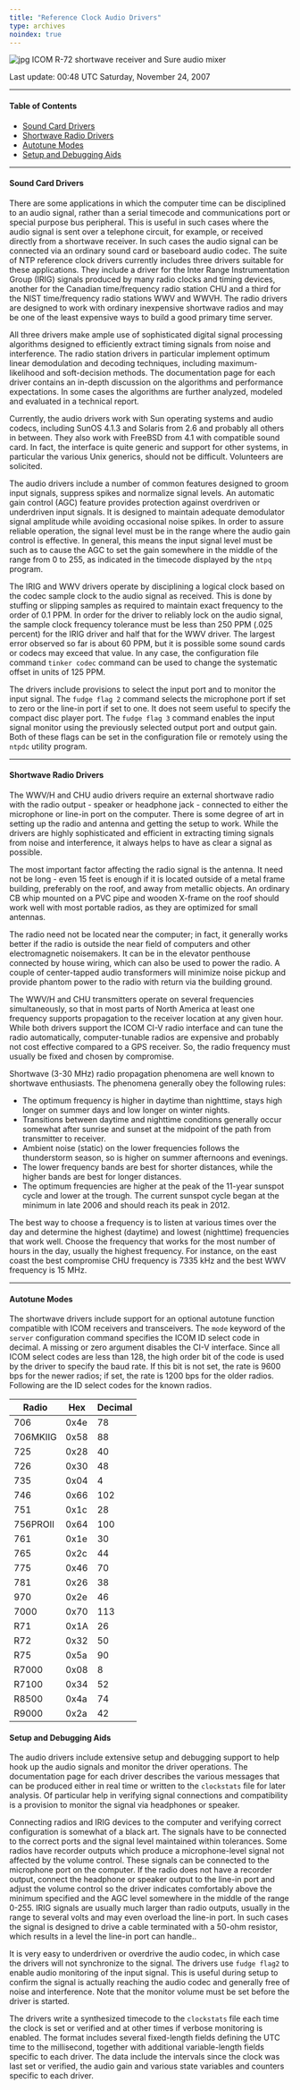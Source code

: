```yaml
---
title: "Reference Clock Audio Drivers"
type: archives
noindex: true
---
```


![jpg](/archives/pic/radio2.jpg) ICOM R-72 shortwave receiver and Sure audio mixer

Last update: 00:48 UTC Saturday, November 24, 2007

* * *

#### Table of Contents

*   [Sound Card Drivers](/archives/4.2.6-series/audio/#sound-card-drivers)
*   [Shortwave Radio Drivers](/archives/4.2.6-series/audio/#shortwave-radio-drivers)
*   [Autotune Modes](/archives/4.2.6-series/audio/#autotune-modes)
*   [Setup and Debugging Aids](/archives/4.2.6-series/audio/#setup-and-debugging-aids)

* * *

#### Sound Card Drivers

There are some applications in which the computer time can be disciplined to an audio signal, rather than a serial timecode and communications port or special purpose bus peripheral. This is useful in such cases where the audio signal is sent over a telephone circuit, for example, or received directly from a shortwave receiver. In such cases the audio signal can be connected via an ordinary sound card or baseboard audio codec. The suite of NTP reference clock drivers currently includes three drivers suitable for these applications. They include a driver for the Inter Range Instrumentation Group (IRIG) signals produced by many radio clocks and timing devices, another for the Canadian time/frequency radio station CHU and a third for the NIST time/frequency radio stations WWV and WWVH. The radio drivers are designed to work with ordinary inexpensive shortwave radios and may be one of the least expensive ways to build a good primary time server.

All three drivers make ample use of sophisticated digital signal processing algorithms designed to efficiently extract timing signals from noise and interference. The radio station drivers in particular implement optimum linear demodulation and decoding techniques, including maximum-likelihood and soft-decision methods. The documentation page for each driver contains an in-depth discussion on the algorithms and performance expectations. In some cases the algorithms are further analyzed, modeled and evaluated in a technical report.

Currently, the audio drivers work with Sun operating systems and audio codecs, including SunOS 4.1.3 and Solaris from 2.6 and probably all others in between. They also work with FreeBSD from 4.1 with compatible sound card. In fact, the interface is quite generic and support for other systems, in particular the various Unix generics, should not be difficult. Volunteers are solicited.

The audio drivers include a number of common features designed to groom input signals, suppress spikes and normalize signal levels. An automatic gain control (AGC) feature provides protection against overdriven or underdriven input signals. It is designed to maintain adequate demodulator signal amplitude while avoiding occasional noise spikes. In order to assure reliable operation, the signal level must be in the range where the audio gain control is effective. In general, this means the input signal level must be such as to cause the AGC to set the gain somewhere in the middle of the range from 0 to 255, as indicated in the timecode displayed by the <code>ntpq</code> program.

The IRIG and WWV drivers operate by disciplining a logical clock based on the codec sample clock to the audio signal as received. This is done by stuffing or slipping samples as required to maintain exact frequency to the order of 0.1 PPM. In order for the driver to reliably lock on the audio signal, the sample clock frequency tolerance must be less than 250 PPM (.025 percent) for the IRIG driver and half that for the WWV driver. The largest error observed so far is about 60 PPM, but it is possible some sound cards or codecs may exceed that value. In any case, the configuration file command <code>tinker codec</code> command can be used to change the systematic offset in units of 125 PPM.

The drivers include provisions to select the input port and to monitor the input signal. The <code>fudge flag 2</code> command selects the microphone port if set to zero or the line-in port if set to one. It does not seem useful to specify the compact disc player port. The <code>fudge flag 3</code> command enables the input signal monitor using the previously selected output port and output gain. Both of these flags can be set in the configuration file or remotely using the <code>ntpdc</code> utility program.

* * *

#### Shortwave Radio Drivers

The WWV/H and CHU audio drivers require an external shortwave radio with the radio output - speaker or headphone jack - connected to either the microphone or line-in port on the computer. There is some degree of art in setting up the radio and antenna and getting the setup to work. While the drivers are highly sophisticated and efficient in extracting timing signals from noise and interference, it always helps to have as clear a signal as possible.

The most important factor affecting the radio signal is the antenna. It need not be long - even 15 feet is enough if it is located outside of a metal frame building, preferably on the roof, and away from metallic objects. An ordinary CB whip mounted on a PVC pipe and wooden X-frame on the roof should work well with most portable radios, as they are optimized for small antennas.

The radio need not be located near the computer; in fact, it generally works better if the radio is outside the near field of computers and other electromagnetic noisemakers. It can be in the elevator penthouse connected by house wiring, which can also be used to power the radio. A couple of center-tapped audio transformers will minimize noise pickup and provide phantom power to the radio with return via the building ground.

The WWV/H and CHU transmitters operate on several frequencies simultaneously, so that in most parts of North America at least one frequency supports propagation to the receiver location at any given hour. While both drivers support the ICOM CI-V radio interface and can tune the radio automatically, computer-tunable radios are expensive and probably not cost effective compared to a GPS receiver. So, the radio frequency must usually be fixed and chosen by compromise.

Shortwave (3-30 MHz) radio propagation phenomena are well known to shortwave enthusiasts. The phenomena generally obey the following rules:

*   The optimum frequency is higher in daytime than nighttime, stays high longer on summer days and low longer on winter nights.
*   Transitions between daytime and nighttime conditions generally occur somewhat after sunrise and sunset at the midpoint of the path from transmitter to receiver.
*   Ambient noise (static) on the lower frequencies follows the thunderstorm season, so is higher on summer afternoons and evenings.
*   The lower frequency bands are best for shorter distances, while the higher bands are best for longer distances.
*   The optimum frequencies are higher at the peak of the 11-year sunspot cycle and lower at the trough. The current sunspot cycle began at the minimum in late 2006 and should reach its peak in 2012.

The best way to choose a frequency is to listen at various times over the day and determine the highest (daytime) and lowest (nighttime) frequencies that work well. Choose the frequency that works for the most number of hours in the day, usually the highest frequency. For instance, on the east coast the best compromise CHU frequency is 7335 kHz and the best WWV frequency is 15 MHz.

* * *

#### Autotune Modes

The shortwave drivers include support for an optional autotune function compatible with ICOM receivers and transceivers. The <code>mode</code> keyword of the <code>server</code> configuration command specifies the ICOM ID select code in decimal. A missing or zero argument disables the CI-V interface. Since all ICOM select codes are less than 128, the high order bit of the code is used by the driver to specify the baud rate. If this bit is not set, the rate is 9600 bps for the newer radios; if set, the rate is 1200 bps for the older radios. Following are the ID select codes for the known radios.

| Radio | Hex | Decimal |
| ----- | ----- | ----- |
| 706 | 0x4e | 78 |
| 706MKIIG | 0x58 | 88 |
| 725 | 0x28 | 40 |
| 726 | 0x30 | 48 |
| 735 | 0x04 | 4 |
| 746 | 0x66 | 102 |
| 751 | 0x1c | 28 |
| 756PROII | 0x64 | 100 |
| 761 | 0x1e |30 |
| 765 | 0x2c | 44 |
| 775 | 0x46 | 70 |
| 781 | 0x26 | 38 |
| 970 | 0x2e | 46 |
| 7000 | 0x70 | 113 |
| R71 | 0x1A | 26 |
| R72 | 0x32 | 50 |
| R75 | 0x5a | 90 |
| R7000 | 0x08 | 8 |
| R7100 | 0x34 |52 |
| R8500 | 0x4a | 74 |
| R9000 | 0x2a | 42 |

#### Setup and Debugging Aids

The audio drivers include extensive setup and debugging support to help hook up the audio signals and monitor the driver operations. The documentation page for each driver describes the various messages that can be produced either in real time or written to the <code>clockstats</code> file for later analysis. Of particular help in verifying signal connections and compatibility is a provision to monitor the signal via headphones or speaker.

Connecting radios and IRIG devices to the computer and verifying correct configuration is somewhat of a black art. The signals have to be connected to the correct ports and the signal level maintained within tolerances. Some radios have recorder outputs which produce a microphone-level signal not affected by the volume control. These signals can be connected to the microphone port on the computer. If the radio does not have a recorder output, connect the headphone or speaker output to the line-in port and adjust the volume control so the driver indicates comfortably above the minimum specified and the AGC level somewhere in the middle of the range 0-255. IRIG signals are usually much larger than radio outputs, usually in the range to several volts and may even overload the line-in port. In such cases the signal is designed to drive a cable terminated with a 50-ohm resistor, which results in a level the line-in port can handle..

It is very easy to underdriven or overdrive the audio codec, in which case the drivers will not synchronize to the signal. The drivers use <code>fudge flag2</code> to enable audio monitoring of the input signal. This is useful during setup to confirm the signal is actually reaching the audio codec and generally free of noise and interference. Note that the monitor volume must be set before the driver is started.

The drivers write a synthesized timecode to the <code>clockstats</code> file each time the clock is set or verified and at other times if verbose monitoring is enabled. The format includes several fixed-length fields defining the UTC time to the millisecond, together with additional variable-length fields specific to each driver. The data include the intervals since the clock was last set or verified, the audio gain and various state variables and counters specific to each driver.